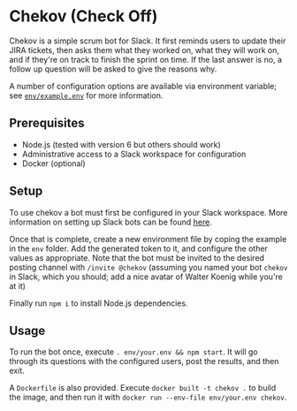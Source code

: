# Chekov (Check Off)

Chekov is a simple scrum bot for Slack. It first reminds users to update
their JIRA tickets, then asks them what they worked on, what they will
work on, and if they're on track to finish the sprint on time. If the last
answer is no, a follow up question will be asked to give the reasons why.

A number of configuration options are available via environment variable;
see [`env/example.env`](env/example.env) for more information.

## Prerequisites

*   Node.js (tested with version 6 but others should work)
*   Administrative access to a Slack workspace for configuration
*   Docker (optional)

## Setup

To use chekov a bot must first be configured in your Slack workspace. More
information on setting up Slack bots can be found [here](https://api.slack.com/bot-users).

Once that is complete, create a new environment file by coping the example
in the `env` folder. Add the generated token to it, and configure the other
values as appropriate. Note that the bot must be invited to the desired posting
channel with `/invite @chekov` (assuming you named your bot `chekov` in Slack,
which you should; add a nice avatar of Walter Koenig while you're at it)

Finally run `npm i` to install Node.js dependencies.

## Usage

To run the bot once, execute `. env/your.env && npm start`. It will go through
its questions with the configured users, post the results, and then exit.

A `Dockerfile` is also provided. Execute `docker built -t chekov .` to build the
image, and then run it with `docker run --env-file env/your.env chekov`.
